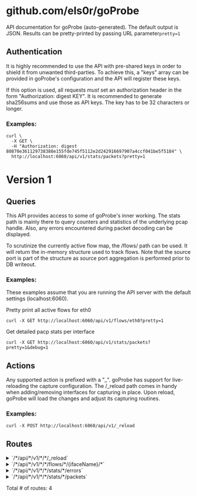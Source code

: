 # github.com/els0r/goProbe

API documentation for goProbe (auto-generated). The default output is JSON. Results can be pretty-printed by passing URL parameter`pretty=1`

## Authentication

It is highly recommended to use the API with pre-shared keys in order to shield it from unwanted third-parties. To achieve this, a "keys" array can be provided in goProbe's configuration and the API will register these keys.

If this option is used, all requests _must_ set an authorization header in the form "Authorization: digest KEY". It is recommended to generate sha256sums and use those as API keys. The key has to be 32 characters or longer.

### Examples:
```
curl \
  -X GET \
  -H "Authorization: digest 80870e361129738388e155fde745f5112e2d242916697907a4ccf041be5f5184" \
  http://localhost:6060/api/v1/stats/packets?pretty=1
```

# Version 1

## Queries

This API provides access to some of goProbe's inner working. The stats path is mainly there to query counters and statistics of the underlying pcap handle. Also, any errors encountered during packet decoding can be displayed.

To scrutinize the currently active flow map, the /flows/ path can be used. It will return the in-memory structure used to track flows. Note that the source port is part of the structure as source port aggregation is performed prior to DB writeout.

### Examples:

These examples assume that you are running the API server with the default settings (localhost:6060).

Pretty print all active flows for eth0
```
curl -X GET http://localhost:6060/api/v1/flows/eth0?pretty=1
```

Get detailed pacp stats per interface
```
curl -X GET http://localhost:6060/api/v1/stats/packets?pretty=1&debug=1
```

## Actions

Any supported action is prefixed with a "_". goProbe has support for live-reloading the capture configuration. The /_reload path comes in handy when adding/removing interfaces for capturing in place. Upon reload, goProbe will load the changes and adjust its capturing routines.

### Examples:
```
curl -X POST http://localhost:6060/api/v1/_reload
```


## Routes

<details>
<summary>`/*/api/*/v1/*/*/_reload`</summary>

- [RequestID](https://github.com/go-chi/chi/middleware/request_id.go#L63)
- [RealIP](https://github.com/go-chi/chi/middleware/realip.go#L29)
- [RequestLogger.func1](https://github.com/go-chi/chi/middleware/logger.go#L36)
- [Recoverer](https://github.com/go-chi/chi/middleware/recoverer.go#L18)
- [Timeout.func1](https://github.com/go-chi/chi/middleware/timeout.go#L34)
- **/***
	- **/api/***
		- [github.com/throttled/throttled.(*HTTPRateLimiter).RateLimit-fm](/pkg/api/rate.go#L49)
		- [ThrottleBacklog.func1](https://github.com/go-chi/chi/middleware/throttle.go#L50)
		- [(*Server).AuthenticationHandler.func1](/pkg/api/auth.go#L86)
		- **/v1/***
			- **/***
				- **/_reload**
					- _POST_
						- [(*API).handleReload-fm](/pkg/api/v1/post_routes.go#L17)

</details>
<details>
<summary>`/*/api/*/v1/*/*/flows/*/{ifaceName}/*`</summary>

- [RequestID](https://github.com/go-chi/chi/middleware/request_id.go#L63)
- [RealIP](https://github.com/go-chi/chi/middleware/realip.go#L29)
- [RequestLogger.func1](https://github.com/go-chi/chi/middleware/logger.go#L36)
- [Recoverer](https://github.com/go-chi/chi/middleware/recoverer.go#L18)
- [Timeout.func1](https://github.com/go-chi/chi/middleware/timeout.go#L34)
- **/***
	- **/api/***
		- [github.com/throttled/throttled.(*HTTPRateLimiter).RateLimit-fm](/pkg/api/rate.go#L49)
		- [ThrottleBacklog.func1](https://github.com/go-chi/chi/middleware/throttle.go#L50)
		- [(*Server).AuthenticationHandler.func1](/pkg/api/auth.go#L86)
		- **/v1/***
			- **/***
				- **/flows/***
					- **/{ifaceName}/***
						- **/**
							- _GET_
								- [(*API).IfaceCtx-fm](/pkg/api/v1/get_routes.go#L28)
								- [(*API).getActiveFlows-fm](/pkg/api/v1/get_routes.go#L28)

</details>
<details>
<summary>`/*/api/*/v1/*/*/stats/*/errors`</summary>

- [RequestID](https://github.com/go-chi/chi/middleware/request_id.go#L63)
- [RealIP](https://github.com/go-chi/chi/middleware/realip.go#L29)
- [RequestLogger.func1](https://github.com/go-chi/chi/middleware/logger.go#L36)
- [Recoverer](https://github.com/go-chi/chi/middleware/recoverer.go#L18)
- [Timeout.func1](https://github.com/go-chi/chi/middleware/timeout.go#L34)
- **/***
	- **/api/***
		- [github.com/throttled/throttled.(*HTTPRateLimiter).RateLimit-fm](/pkg/api/rate.go#L49)
		- [ThrottleBacklog.func1](https://github.com/go-chi/chi/middleware/throttle.go#L50)
		- [(*Server).AuthenticationHandler.func1](/pkg/api/auth.go#L86)
		- **/v1/***
			- **/***
				- **/stats/***
					- **/errors**
						- _GET_
							- [(*API).getErrors-fm](/pkg/api/v1/get_routes.go#L22)

</details>
<details>
<summary>`/*/api/*/v1/*/*/stats/*/packets`</summary>

- [RequestID](https://github.com/go-chi/chi/middleware/request_id.go#L63)
- [RealIP](https://github.com/go-chi/chi/middleware/realip.go#L29)
- [RequestLogger.func1](https://github.com/go-chi/chi/middleware/logger.go#L36)
- [Recoverer](https://github.com/go-chi/chi/middleware/recoverer.go#L18)
- [Timeout.func1](https://github.com/go-chi/chi/middleware/timeout.go#L34)
- **/***
	- **/api/***
		- [github.com/throttled/throttled.(*HTTPRateLimiter).RateLimit-fm](/pkg/api/rate.go#L49)
		- [ThrottleBacklog.func1](https://github.com/go-chi/chi/middleware/throttle.go#L50)
		- [(*Server).AuthenticationHandler.func1](/pkg/api/auth.go#L86)
		- **/v1/***
			- **/***
				- **/stats/***
					- **/packets**
						- _GET_
							- [(*API).getPacketStats-fm](/pkg/api/v1/get_routes.go#L21)

</details>

Total # of routes: 4
